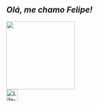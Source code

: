 ## ___Olá, me chamo Felipe!___

<div>
<a href="https://github.com/Lifelili">
<img height="180em" src="https://github-readme-stats.vercel.app/api?username=Lifelili&show_icons=true&theme=tokyonight&include_all_commits=true&count_private=true"/> 
<div/>
<div>
 <img align="center" alt="Life-GitHub" height="30" windth="40" src="https://cdn.jsdelivr.net/gh/devicons/devicon/icons/adonisjs/adonisjs-original.svg">
 </div>
